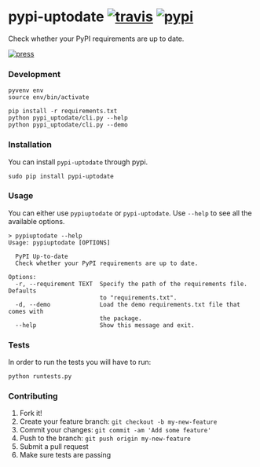 # pypi-uptodate [![travis][travis-image]][travis-url] [![pypi][pypi-image]][pypi-url]
Check whether your PyPI requirements are up to date.

[![press][press-image]][press-url]

### Development

    pyvenv env
    source env/bin/activate

    pip install -r requirements.txt
    python pypi_uptodate/cli.py --help
    python pypi_uptodate/cli.py --demo


### Installation
You can install `pypi-uptodate` through pypi.

    sudo pip install pypi-uptodate


### Usage
You can either use `pypiuptodate` or `pypi-uptodate`. Use `--help` to see all the available options.

    > pypiuptodate --help
    Usage: pypiuptodate [OPTIONS]

      PyPI Up-to-date
      Check whether your PyPI requirements are up to date.

    Options:
      -r, --requirement TEXT  Specify the path of the requirements file. Defaults
                              to "requirements.txt".
      -d, --demo              Load the demo requirements.txt file that comes with
                              the package.
      --help                  Show this message and exit.


### Tests
In order to run the tests you will have to run:

    python runtests.py


### Contributing

1. Fork it!
2. Create your feature branch: `git checkout -b my-new-feature`
3. Commit your changes: `git commit -am 'Add some feature'`
4. Push to the branch: `git push origin my-new-feature`
5. Submit a pull request
6. Make sure tests are passing


[travis-image]: https://travis-ci.com/ekonstantinidis/pypi-uptodate.svg?token=9QR4ewbqbkEmHps6q5sq&branch=master
[travis-url]: https://travis-ci.com/ekonstantinidis/pypi-uptodate

[pypi-image]: https://badge.fury.io/py/pypi-uptodate.svg
[pypi-url]: https://pypi.python.org/pypi/pypi-uptodate/


[press-image]: https://cloud.githubusercontent.com/assets/6333409/12076913/1f9454dc-b1b9-11e5-87c3-09a8570f21fc.png
[press-url]: https://github.com/ekonstantinidis/pypi-uptodate

